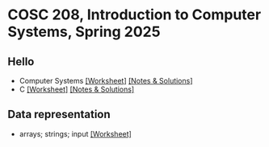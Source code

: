# COSC 208, Introduction to Computer Systems, Spring 2025


## Hello
* Computer Systems [[Worksheet]](00_hello-systems.worksheet.html) [[Notes & Solutions]](00_hello-systems.notes.html)
* C [[Worksheet]](01_hello-C.worksheet.html) [[Notes & Solutions]](01_hello-C.notes.html)

## Data representation
* arrays; strings; input [[Worksheet]](10_data-representation_arrays.worksheet.html)
